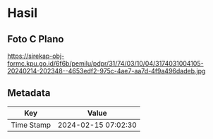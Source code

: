 # Hasil

## Foto C Plano

https://sirekap-obj-formc.kpu.go.id/6f6b/pemilu/pdpr/31/74/03/10/04/3174031004105-20240214-202348--4653edf2-975c-4ae7-aa7d-4f9a496dadeb.jpg


## Metadata

| Key        | Value               |
| ---------- | ------------------- |
| Time Stamp | 2024-02-15 07:02:30 |



